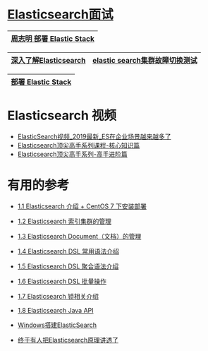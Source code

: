 
# [Elasticsearch面试](https://github.com/stevenli91748/JAVA-Architecture/blob/master/Tools%20and%20Middleware/Elasticsearch/interview/README.md)

[周志明  部署 Elastic Stack](https://icyfenix.cn/appendix/operation-env-setup/elk-setup.html)|
---|

[深入了解Elasticsearch](https://www.bilibili.com/video/BV1NW411P7XU)|[elastic search集群故障切换测试](https://www.kancloud.cn/ty1114/elasticsearch/1079430)|
---|---|

[部署 Elastic Stack](https://icyfenix.cn/appendix/operation-env-setup/elk-setup.html)|
---|


# Elasticsearch 视频

* [ElasticSearch视频_2019最新_ES在企业场景越来越多了](https://www.bilibili.com/video/av64033816/?spm_id_from=333.788.videocard.12)
* [Elasticsearch顶尖高手系列课程-核心知识篇](https://www.bilibili.com/video/av73034310)
* [Elasticsearch顶尖高手系列-高手进阶篇](https://www.bilibili.com/video/av73036633)

# 有用的参考

* [1.1 Elasticsearch 介绍 + CentOS 7 下安装部署](http://www.youmeek.com/elasticsearch-introduction-and-install/)
* [1.2 Elasticsearch 索引集群的管理](http://www.youmeek.com/elasticsearch-cluster/)
* [1.3 Elasticsearch Document（文档）的管理](http://www.youmeek.com/elasticsearch-document/)
* [1.4 Elasticsearch DSL 常用语法介绍](http://www.youmeek.com/elasticsearch-dsl/)
* [1.5 Elasticsearch DSL 聚合语法介绍](http://www.youmeek.com/elasticsearch-dsl-aggregation/)
* [1.6 Elasticsearch DSL 批量操作](http://www.youmeek.com/elasticsearch-dsl-batch/)
* [1.7 Elasticsearch 锁相关介绍](http://www.youmeek.com/elasticsearch-lock/)
* [1.8 Elasticsearch Java API](http://www.youmeek.com/elasticsearch-java-api/)

* [Windows搭建ElasticSearch](https://blog.csdn.net/Julycaka/article/details/82665522) 
* [终于有人把Elasticsearch原理讲透了](https://developer.51cto.com/art/201904/594615.htm)


